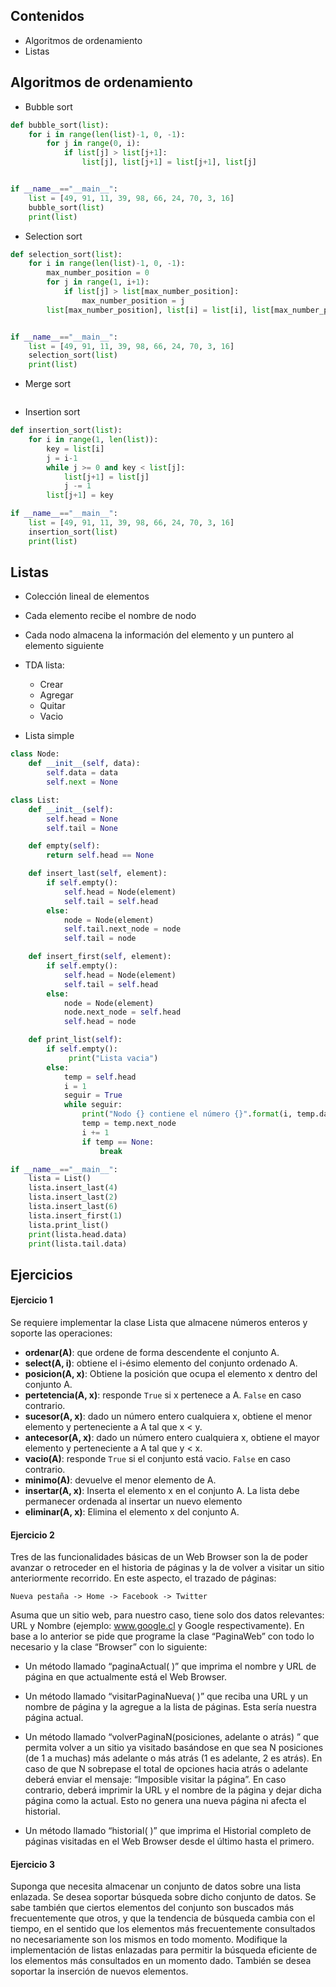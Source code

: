 ## Contenidos

* Algoritmos de ordenamiento
* Listas

## Algoritmos de ordenamiento

* Bubble sort

```python
def bubble_sort(list):
    for i in range(len(list)-1, 0, -1):
        for j in range(0, i):
            if list[j] > list[j+1]:
                list[j], list[j+1] = list[j+1], list[j]


if __name__=="__main__":
    list = [49, 91, 11, 39, 98, 66, 24, 70, 3, 16]
    bubble_sort(list)
    print(list)
```

* Selection sort

```python
def selection_sort(list):
    for i in range(len(list)-1, 0, -1):
        max_number_position = 0
        for j in range(1, i+1):
            if list[j] > list[max_number_position]:
                max_number_position = j
        list[max_number_position], list[i] = list[i], list[max_number_position]


if __name__=="__main__":
    list = [49, 91, 11, 39, 98, 66, 24, 70, 3, 16]
    selection_sort(list)
    print(list)
```

* Merge sort

```python

```

* Insertion sort

```python
def insertion_sort(list):
    for i in range(1, len(list)):
        key = list[i]
        j = i-1
        while j >= 0 and key < list[j]:
            list[j+1] = list[j]
            j -= 1
        list[j+1] = key

if __name__=="__main__":
    list = [49, 91, 11, 39, 98, 66, 24, 70, 3, 16]
    insertion_sort(list)
    print(list)
```

## Listas

* Colección lineal de elementos
* Cada elemento recibe el nombre de nodo
* Cada nodo almacena la información del elemento y un puntero al elemento siguiente
* TDA lista:
  * Crear
  * Agregar
  * Quitar
  * Vacio

* Lista simple

```python
class Node:
    def __init__(self, data):
        self.data = data
        self.next = None

class List:
    def __init__(self):
        self.head = None
        self.tail = None

    def empty(self):
        return self.head == None

    def insert_last(self, element):
        if self.empty():
            self.head = Node(element)
            self.tail = self.head
        else:
            node = Node(element)
            self.tail.next_node = node
            self.tail = node

    def insert_first(self, element):
        if self.empty():
            self.head = Node(element)
            self.tail = self.head
        else:
            node = Node(element)
            node.next_node = self.head
            self.head = node

    def print_list(self):
        if self.empty():
             print("Lista vacia")
        else:
            temp = self.head
            i = 1
            seguir = True
            while seguir:
                print("Nodo {} contiene el número {}".format(i, temp.data))
                temp = temp.next_node
                i += 1
                if temp == None:
                    break

if __name__=="__main__":
    lista = List()
    lista.insert_last(4)
    lista.insert_last(2)
    lista.insert_last(6)
    lista.insert_first(1)
    lista.print_list()
    print(lista.head.data)
    print(lista.tail.data)

```

## Ejercicios

#### Ejercicio 1

Se requiere implementar la clase Lista que almacene números enteros y soporte las operaciones:

* **ordenar(A)**: que ordene de forma descendente el conjunto A.
* **select(A, i)**: obtiene el i-ésimo elemento del conjunto ordenado A.
* **posicion(A, x)**: Obtiene la posición que ocupa el elemento x dentro del conjunto A.
* **pertetencia(A, x)**: responde `True` si x pertenece a A. `False` en caso contrario.
* **sucesor(A, x)**: dado un número entero cualquiera x, obtiene el menor elemento y perteneciente a A tal que x < y.
* **antecesor(A, x)**: dado un número entero cualquiera x, obtiene el mayor elemento y perteneciente a A tal que y < x.
* **vacio(A)**: responde `True` si el conjunto está vacio. `False` en caso contrario.
* **minimo(A)**: devuelve el menor elemento de A.
* **insertar(A, x)**:  Inserta el elemento x en el conjunto A. La lista debe permanecer ordenada al insertar un nuevo elemento
* **eliminar(A, x)**: Elimina el elemento x del conjunto A.


#### Ejercicio 2

Tres de las funcionalidades básicas de un Web Browser son la de poder avanzar o retroceder en el
historia de páginas y la de volver a visitar un sitio anteriormente recorrido. En este aspecto, el
trazado de páginas:

`Nueva pestaña -> Home -> Facebook -> Twitter`

Asuma que un sitio web, para nuestro caso, tiene solo dos datos relevantes: URL y Nombre
(ejemplo: www.google.cl y Google respectivamente). En base a lo anterior se pide que programe
la clase “PaginaWeb” con todo lo necesario y la clase “Browser” con lo siguiente:

* Un método llamado “paginaActual( )” que imprima el nombre y URL de página en que
actualmente está el Web Browser.

* Un método llamado “visitarPaginaNueva( )” que reciba una URL y un nombre de página y la
agregue a la lista de páginas. Esta sería nuestra página actual.
* Un método llamado “volverPaginaN(posiciones, adelante o atrás) ” que permita volver a un
sitio ya visitado basándose en que sea N posiciones (de 1 a muchas) más adelante o más
atrás (1 es adelante, 2 es atrás). En caso de que N sobrepase el total de opciones hacia atrás
o adelante deberá enviar el mensaje: “Imposible visitar la página”. En caso contrario, deberá
imprimir la URL y el nombre de la página y dejar dicha página como la actual. Esto no genera
una nueva página ni afecta el historial.

* Un método llamado “historial( )” que imprima el Historial completo de páginas visitadas en el
Web Browser desde el último hasta el primero.

#### Ejercicio 3

Suponga que necesita almacenar un conjunto de datos sobre una lista enlazada. Se desea soportar búsqueda sobre dicho conjunto de datos. Se sabe también que ciertos elementos del conjunto son buscados más frecuentemente que otros, y que la tendencia de búsqueda cambia con el tiempo, en el sentido que los elementos más frecuentemente consultados no necesariamente son los mismos en todo momento. Modifique la implementación de listas enlazadas para permitir la búsqueda eficiente de los elementos más consultados en un momento dado. También se desea soportar la inserción de nuevos elementos.
